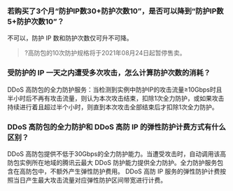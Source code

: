 ### 若购买了3个月“防护IP数30+防护次数10”，是否可以降到“防护IP数5+防护次数10”？
不可以，防护 IP 数和防护次数仅可升不可降。
>?高防包的10次防护规格将于2021年08月24日起暂停售卖。

### 受防护的 IP 一天之内遭受多次攻击，怎么计算防护次数的消耗？
DDoS 高防包的全力防护服务：当检测到实例中防护IP的攻击流量≥10Gbps时且半小时后不再有攻击流量，则认为本次攻击结束，扣除1次全力防护，或如果攻击持续进行着且超过半个小时，则直到本次攻击全部结束后才扣除1次全力防护。

### DDoS 高防包的全力防护和 DDoS 高防 IP 的弹性防护计费方式有什么区别？
DDoS 高防包提供不低于30Gbps的全力防护能力。当遭受攻击时，自动调用该高防包实例所在地域的腾讯云最大 DDoS 防护能力提供全力防护。全力防护服务包含在高防包中，不额外产生弹性防护费用。
DDoS 高防 IP 服务的弹性防护计费按照当日产生最大攻击流量对应弹性防护区间带宽进行计费。

